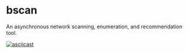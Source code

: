 # bscan

An asynchronous network scanning, enumeration, and recommendation tool.

[![asciicast](https://asciinema.org/a/AVOUq4qEkPGULKjWtzG7WTx71.png)](https://asciinema.org/a/AVOUq4qEkPGULKjWtzG7WTx71)
